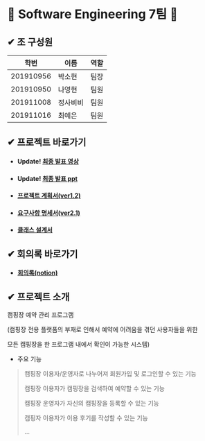 # 🐥 Software Engineering 7팀 🐥

## ✔ 조 구성원
학번 | 이름 | 역할
-- | -- | --
201910956 | 박소현 | 팀장
201910950 | 나영현 | 팀원
201911008 | 정사비비 | 팀원
201911016 | 최예은 | 팀원

## ✔ 프로젝트 바로가기
* #### Update! [최종 발표 영상](https://github.com/thgus5335/SE_project/blob/main/%EC%B5%9C%EC%A2%85%20%EB%B0%9C%ED%91%9C/%EC%B5%9C%EC%A2%85%20%EB%B0%9C%ED%91%9C%20%EC%98%81%EC%83%81.mov)
* #### Update! [최종 발표 ppt](https://github.com/thgus5335/SE_project/blob/main/%EC%B5%9C%EC%A2%85%20%EB%B0%9C%ED%91%9C/%EC%B5%9C%EC%A2%85%20%EB%B0%9C%ED%91%9C.pdf)
* #### [프로젝트 계획서(ver1.2)](https://github.com/thgus5335/SE_project/blob/main/%ED%94%84%EB%A1%9C%EC%A0%9D%ED%8A%B8%20%EA%B3%84%ED%9A%8D%EC%84%9C/%ED%94%84%EB%A1%9C%EC%A0%9D%ED%8A%B8%20%EA%B3%84%ED%9A%8D%EC%84%9C%20ver1.2.docx)
* #### [요구사항 명세서(ver2.1)](https://github.com/thgus5335/SE_project/blob/main/%EC%9A%94%EA%B5%AC%EC%82%AC%ED%95%AD%20%EB%AA%85%EC%84%B8%EC%84%9C/%EC%9A%94%EA%B5%AC%EC%82%AC%ED%95%AD%20%EB%AA%85%EC%84%B8%EC%84%9C%20ver2.1.docx)
* #### [클래스 설계서](https://github.com/thgus5335/SE_project/blob/main/%E1%84%8F%E1%85%B3%E1%86%AF%E1%84%85%E1%85%A2%E1%84%89%E1%85%B3%20%E1%84%89%E1%85%A5%E1%86%AF%E1%84%80%E1%85%A8%E1%84%89%E1%85%A5/%E1%84%8F%E1%85%B3%E1%86%AF%E1%84%85%E1%85%A2%E1%84%89%E1%85%B3%20%E1%84%89%E1%85%A5%E1%86%AF%E1%84%80%E1%85%A8%E1%84%89%E1%85%A5ver1.0.pptx)

## ✔ 회의록 바로가기
* #### [회의록(notion)](https://www.notion.so/41e8083360b14e15939b93191e890a1e)

## ✔ 프로젝트 소개
캠핑장 예약 관리 프로그램

(캠핑장 전용 플랫폼의 부재로 인해서 예약에 어려움을 겪던 사용자들을 위한

모든 캠핑장을 한 프로그램 내에서 확인이 가능한 시스템)
* 주요 기능
 > 캠핑장 이용자/운영자로 나누어져 회원가입 및 로그인할 수 있는 기능
 > 
 > 캠핑장 이용자가 캠핑장을 검색하여 예약할 수 있는 기능
 > 
 > 캠핑장 운영자가 자신의 캠핑장을 등록할 수 있는 기능
 > 
 > 캠핑자 이용자가 이용 후기를 작성할 수 있는 기능
 > 
 > ...



